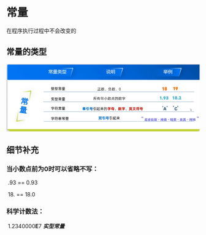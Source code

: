 # 常量

在程序执行过程中不会改变的

## 常量的类型

![常量的类型](assets/image-20241108232928855.png)

## 细节补充

### 当小数点前为0时可以省略不写：

​	.93 == 0.93

​	18. == 18.0

### 科学计数法：

​	1.2340000**E**7	***实型常量***